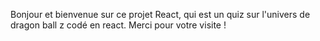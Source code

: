 Bonjour et bienvenue sur ce projet React, qui est un quiz sur l'univers de dragon ball z codé en react. Merci pour votre visite !